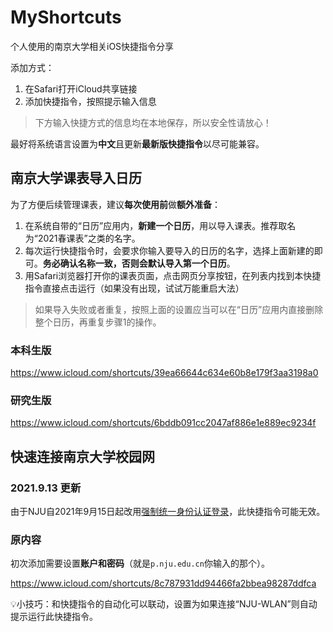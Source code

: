 # MyShortcuts

 个人使用的南京大学相关iOS快捷指令分享

添加方式：

1. 在Safari打开iCloud共享链接
2. 添加快捷指令，按照提示输入信息

> 下方输入快捷方式的信息均在本地保存，所以安全性请放心！

最好将系统语言设置为**中文**且更新**最新版快捷指令**以尽可能兼容。

## 南京大学课表导入日历

为了方便后续管理课表，建议**每次使用前**做**额外准备**：

1. 在系统自带的“日历”应用内，**新建一个日历**，用以导入课表。推荐取名为“2021春课表”之类的名字。
2. 每次运行快捷指令时，会要求你输入要导入的日历的名字，选择上面新建的即可。**务必确认名称一致，否则会默认导入第一个日历**。
3. 用Safari浏览器打开你的课表页面，点击网页分享按钮，在列表内找到本快捷指令直接点击运行（如果没有出现，试试万能重启大法）
> 如果导入失败或者重复，按照上面的设置应当可以在“日历”应用内直接删除整个日历，再重复步骤1的操作。

### 本科生版

https://www.icloud.com/shortcuts/39ea66644c634e60b8e179f3aa3198a0

### 研究生版

https://www.icloud.com/shortcuts/6bddb091cc2047af886e1e889ec9234f


## 快速连接南京大学校园网

### 2021.9.13 更新

由于NJU自2021年9月15日起改用[强制统一身份认证登录](https://itsc.nju.edu.cn/3c/1d/c21415a539677/page.htm)，此快捷指令可能无效。

### 原内容

初次添加需要设置**账户和密码**（就是`p.nju.edu.cn`你输入的那个）。

https://www.icloud.com/shortcuts/8c787931dd94466fa2bbea98287ddfca

💡小技巧：和快捷指令的自动化可以联动，设置为如果连接“NJU-WLAN”则自动提示运行此快捷指令。
